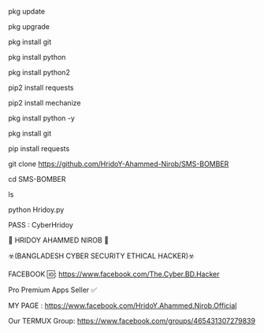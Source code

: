 pkg update

pkg upgrade

pkg install git

pkg install python

pkg install python2

pip2 install requests

pip2 install mechanize

pkg install python -y

pkg install git 

pip install requests

git clone https://github.com/HridoY-Ahammed-Nirob/SMS-BOMBER

cd SMS-BOMBER

ls

python Hridoy.py

PASS : CyberHridoy


 🌿 HRIDOY AHAMMED NIROB 🌿


  ☣️(BANGLADESH CYBER SECURITY ETHICAL HACKER)☣️

FACEBOOK 🆔: https://www.facebook.com/The.Cyber.BD.Hacker

Pro Premium Apps Seller ✅

MY PAGE : https://www.facebook.com/HridoY.Ahammed.Nirob.Official

Our TERMUX Group: https://www.facebook.com/groups/465431307279839
